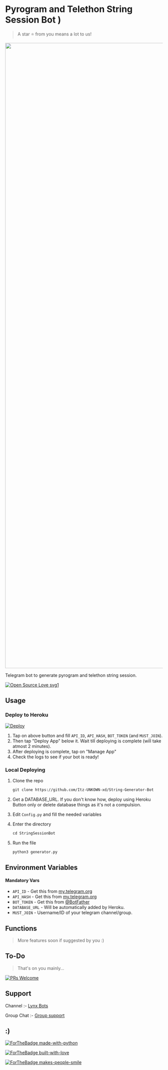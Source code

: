 # Pyrogram and Telethon String Session Bot )

> A star ⭐ from you means a lot to us!

<p align="center"><a href="https://www.github.com/Itz-UNKOWN-xd"><img src="https://telegra.ph/file/7ec22c82f580a334dd13e.jpg" width="2000"></a></p>

Telegram bot to generate pyrogram and telethon string session.

[![Open Source Love svg1](https://badges.frapsoft.com/os/v1/open-source.svg?v=103)](https://github.com/ellerbrock/open-source-badges/)

## Usage

### Deploy to Heroku

[![Deploy](https://www.herokucdn.com/deploy/button.svg)](https://heroku.com/deploy?template=https://github.com/Itz-UNKOWN-xd/String-Generator-Bot)

1. Tap on above button and fill `API_ID`, `API_HASH`, `BOT_TOKEN` (and `MUST_JOIN`).
2. Then tap "Deploy App" below it. Wait till deploying is complete (will take atmost 2 minutes).
3. After deploying is complete, tap on "Manage App"
4. Check the logs to see if your bot is ready!

### Local Deploying

1. Clone the repo
   ```markdown
   git clone https://github.com/Itz-UNKOWN-xd/String-Generator-Bot
   ```
2. Get a DATABASE_URL. If you don't know how, deploy using Heroku Button only or delete database things as it's not a compulsion.
   
3. Edit `Config.py` and fill the needed variables

4. Enter the directory
   ```markdown
   cd StringSessionBot
   ```
5. Run the file
   ```markdown
   python3 generator.py
   ```

## Environment Variables

#### Mandatory Vars

- `API_ID` - Get this from [my.telegram.org](https://my.telegram.org/auth)
- `API_HASH` - Get this from [my.telegram.org](https://my.telegram.org/auth)
- `BOT_TOKEN` - Get this from [@BotFather](https://t.me/BotFather)
- `DATABASE_URL` - Will be automatically added by Heroku.
- `MUST_JOIN` - Username/ID of your telegram channel/group.

## Functions

> More features soon if suggested by you :)

## To-Do

> That's on you mainly...

[![PRs Welcome](https://img.shields.io/badge/PRs-welcome-brightgreen.svg?style=flat-square)](http://makeapullrequest.com)


## Support

Channel :- [Lynx Bots](https://t.me/lynx_userbot)

Group Chat :- [Group support](https://t.me/lynxbot_chat)

## :)

[![ForTheBadge made-with-python](http://ForTheBadge.com/images/badges/made-with-python.svg)](https://www.python.org/)

[![ForTheBadge built-with-love](http://ForTheBadge.com/images/badges/built-with-love.svg)](https://github.com/sarfarazstark)

[![ForTheBadge makes-people-smile](http://ForTheBadge.com/images/badges/makes-people-smile.svg)](https://github.com/sarfarazstark)
